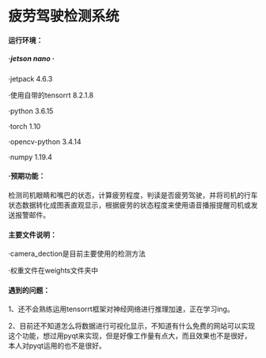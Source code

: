 # 疲劳驾驶检测系统

#### 运行环境：
##### ·jetson nano   ·
·jetpack 4.6.3 

·使用自带的tensorrt 8.2.1.8

·python 3.6.15

·torch 1.10

·opencv-python 3.4.14

·numpy 1.19.4

#### ·预期功能：
检测司机眼睛和嘴巴的状态，计算疲劳程度，判读是否疲劳驾驶，并将司机的行车状态数据转化成图表直观显示，根据疲劳的状态程度来使用语音播报提醒司机或发送报警邮件。

#### 主要文件说明：
·camera_dection是目前主要使用的检测方法

·权重文件在weights文件夹中

#### 遇到的问题：
1、还不会熟练运用tensorrt框架对神经网络进行推理加速，正在学习ing。

2、目前还不知道怎么将数据进行可视化显示，不知道有什么免费的网站可以实现这个功能，想过用pyqt来实现，但是好像工作量有点大，而且效果也不是很好，本人对pyqt运用的也不是很好。
